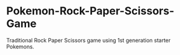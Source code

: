 # Pokemon-Rock-Paper-Scissors-Game
Traditional Rock Paper Scissors game using 1st generation starter Pokemons.
